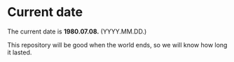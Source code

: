 # Current date

The current date is **1980.07.08.** (YYYY.MM.DD.)

This repository will be good when the world ends, so we will know how long it lasted.